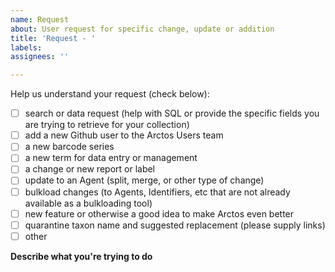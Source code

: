 ```yaml
---
name: Request
about: User request for specific change, update or addition
title: 'Request - '
labels: 
assignees: ''

---
```

Help us understand your request (check below):
- [ ] search or data request (help with SQL or provide the specific fields you are trying to retrieve for your collection)
- [ ] add a new Github user to the Arctos Users team
- [ ] a new barcode series
- [ ] a new term for data entry or management 
- [ ] a change or new report or label
- [ ] update to an Agent (split, merge, or other type of change)
- [ ] bulkload changes (to Agents, Identifiers, etc that are not already available as a bulkloading tool)
- [ ] new feature or otherwise a good idea to make Arctos even better
- [ ] quarantine taxon name and suggested replacement (please supply links)
- [ ] other

**Describe what you're trying to do** 

